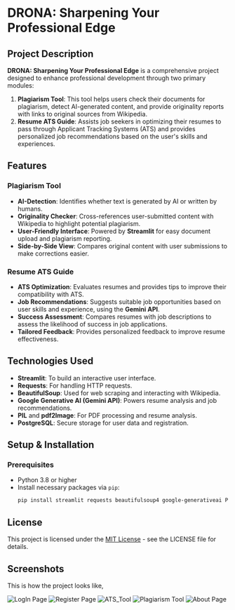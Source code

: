 # DRONA: Sharpening Your Professional Edge

## Project Description

**DRONA: Sharpening Your Professional Edge** is a comprehensive project designed to enhance professional development through two primary modules:
1. **Plagiarism Tool**: This tool helps users check their documents for plagiarism, detect AI-generated content, and provide originality reports with links to original sources from Wikipedia.
2. **Resume ATS Guide**: Assists job seekers in optimizing their resumes to pass through Applicant Tracking Systems (ATS) and provides personalized job recommendations based on the user's skills and experiences.

## Features

### Plagiarism Tool
- **AI-Detection**: Identifies whether text is generated by AI or written by humans.
- **Originality Checker**: Cross-references user-submitted content with Wikipedia to highlight potential plagiarism.
- **User-Friendly Interface**: Powered by **Streamlit** for easy document upload and plagiarism reporting.
- **Side-by-Side View**: Compares original content with user submissions to make corrections easier.

### Resume ATS Guide
- **ATS Optimization**: Evaluates resumes and provides tips to improve their compatibility with ATS.
- **Job Recommendations**: Suggests suitable job opportunities based on user skills and experience, using the **Gemini API**.
- **Success Assessment**: Compares resumes with job descriptions to assess the likelihood of success in job applications.
- **Tailored Feedback**: Provides personalized feedback to improve resume effectiveness.

## Technologies Used

- **Streamlit**: To build an interactive user interface.
- **Requests**: For handling HTTP requests.
- **BeautifulSoup**: Used for web scraping and interacting with Wikipedia.
- **Google Generative AI (Gemini API)**: Powers resume analysis and job recommendations.
- **PIL** and **pdf2Image**: For PDF processing and resume analysis.
- **PostgreSQL**: Secure storage for user data and registration.

## Setup & Installation

### Prerequisites
- Python 3.8 or higher
- Install necessary packages via `pip`:
  ```bash
  pip install streamlit requests beautifulsoup4 google-generativeai Pillow pdf2image psycopg2


## License
This project is licensed under the [MIT License](LICENSE) - see the LICENSE file for details.


## Screenshots
This is how the project looks like,

![LogIn Page](https://github.com/VenkatShastry/Project-DRONA/blob/main/Screenshots/LogIn_Page.png)
![Register Page](https://github.com/VenkatShastry/Project-DRONA/blob/main/Screenshots/Register_Page.png)
![ATS_Tool](https://github.com/VenkatShastry/Project-DRONA/blob/main/Screenshots/ATS_Tool.png)
![Plagiarism Tool](https://github.com/VenkatShastry/Project-DRONA/blob/main/Screenshots/Plagiarism_Tool.png)
![About Page](https://github.com/VenkatShastry/Project-DRONA/blob/main/Screenshots/About_Page.png)





